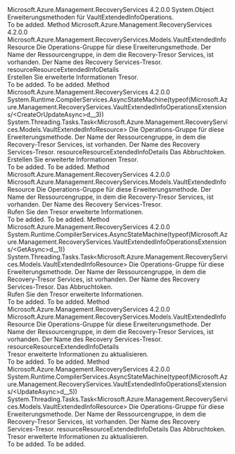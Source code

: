 <Type Name="VaultExtendedInfoOperationsExtensions" FullName="Microsoft.Azure.Management.RecoveryServices.VaultExtendedInfoOperationsExtensions">
  <TypeSignature Language="C#" Value="public static class VaultExtendedInfoOperationsExtensions" />
  <TypeSignature Language="ILAsm" Value=".class public auto ansi abstract sealed beforefieldinit VaultExtendedInfoOperationsExtensions extends System.Object" />
  <TypeSignature Language="DocId" Value="T:Microsoft.Azure.Management.RecoveryServices.VaultExtendedInfoOperationsExtensions" />
  <TypeSignature Language="VB.NET" Value="Public Module VaultExtendedInfoOperationsExtensions" />
  <TypeSignature Language="F#" Value="type VaultExtendedInfoOperationsExtensions = class" />
  <AssemblyInfo>
    <AssemblyName>Microsoft.Azure.Management.RecoveryServices</AssemblyName>
    <AssemblyVersion>4.2.0.0</AssemblyVersion>
  </AssemblyInfo>
  <Base>
    <BaseTypeName>System.Object</BaseTypeName>
  </Base>
  <Interfaces />
  <Docs>
    <summary>
            Erweiterungsmethoden für VaultExtendedInfoOperations.
            </summary>
    <remarks>To be added.</remarks>
  </Docs>
  <Members>
    <Member MemberName="CreateOrUpdate">
      <MemberSignature Language="C#" Value="public static Microsoft.Azure.Management.RecoveryServices.Models.VaultExtendedInfoResource CreateOrUpdate (this Microsoft.Azure.Management.RecoveryServices.IVaultExtendedInfoOperations operations, string resourceGroupName, string vaultName, Microsoft.Azure.Management.RecoveryServices.Models.VaultExtendedInfoResource resourceResourceExtendedInfoDetails);" />
      <MemberSignature Language="ILAsm" Value=".method public static hidebysig class Microsoft.Azure.Management.RecoveryServices.Models.VaultExtendedInfoResource CreateOrUpdate(class Microsoft.Azure.Management.RecoveryServices.IVaultExtendedInfoOperations operations, string resourceGroupName, string vaultName, class Microsoft.Azure.Management.RecoveryServices.Models.VaultExtendedInfoResource resourceResourceExtendedInfoDetails) cil managed" />
      <MemberSignature Language="DocId" Value="M:Microsoft.Azure.Management.RecoveryServices.VaultExtendedInfoOperationsExtensions.CreateOrUpdate(Microsoft.Azure.Management.RecoveryServices.IVaultExtendedInfoOperations,System.String,System.String,Microsoft.Azure.Management.RecoveryServices.Models.VaultExtendedInfoResource)" />
      <MemberSignature Language="VB.NET" Value="&lt;Extension()&gt;&#xA;Public Function CreateOrUpdate (operations As IVaultExtendedInfoOperations, resourceGroupName As String, vaultName As String, resourceResourceExtendedInfoDetails As VaultExtendedInfoResource) As VaultExtendedInfoResource" />
      <MemberSignature Language="F#" Value="static member CreateOrUpdate : Microsoft.Azure.Management.RecoveryServices.IVaultExtendedInfoOperations * string * string * Microsoft.Azure.Management.RecoveryServices.Models.VaultExtendedInfoResource -&gt; Microsoft.Azure.Management.RecoveryServices.Models.VaultExtendedInfoResource" Usage="Microsoft.Azure.Management.RecoveryServices.VaultExtendedInfoOperationsExtensions.CreateOrUpdate (operations, resourceGroupName, vaultName, resourceResourceExtendedInfoDetails)" />
      <MemberType>Method</MemberType>
      <AssemblyInfo>
        <AssemblyName>Microsoft.Azure.Management.RecoveryServices</AssemblyName>
        <AssemblyVersion>4.2.0.0</AssemblyVersion>
      </AssemblyInfo>
      <ReturnValue>
        <ReturnType>Microsoft.Azure.Management.RecoveryServices.Models.VaultExtendedInfoResource</ReturnType>
      </ReturnValue>
      <Parameters>
        <Parameter Name="operations" Type="Microsoft.Azure.Management.RecoveryServices.IVaultExtendedInfoOperations" RefType="this" />
        <Parameter Name="resourceGroupName" Type="System.String" />
        <Parameter Name="vaultName" Type="System.String" />
        <Parameter Name="resourceResourceExtendedInfoDetails" Type="Microsoft.Azure.Management.RecoveryServices.Models.VaultExtendedInfoResource" />
      </Parameters>
      <Docs>
        <param name="operations">
            Die Operations-Gruppe für diese Erweiterungsmethode.
            </param>
        <param name="resourceGroupName">
            Der Name der Ressourcengruppe, in dem die Recovery-Tresor Services, ist vorhanden.
            </param>
        <param name="vaultName">
            Der Name des Recovery Services-Tresor.
            </param>
        <param name="resourceResourceExtendedInfoDetails">
            resourceResourceExtendedInfoDetails
            </param>
        <summary>
            Erstellen Sie erweiterte Informationen Tresor.
            </summary>
        <returns>To be added.</returns>
        <remarks>To be added.</remarks>
      </Docs>
    </Member>
    <Member MemberName="CreateOrUpdateAsync">
      <MemberSignature Language="C#" Value="public static System.Threading.Tasks.Task&lt;Microsoft.Azure.Management.RecoveryServices.Models.VaultExtendedInfoResource&gt; CreateOrUpdateAsync (this Microsoft.Azure.Management.RecoveryServices.IVaultExtendedInfoOperations operations, string resourceGroupName, string vaultName, Microsoft.Azure.Management.RecoveryServices.Models.VaultExtendedInfoResource resourceResourceExtendedInfoDetails, System.Threading.CancellationToken cancellationToken = null);" />
      <MemberSignature Language="ILAsm" Value=".method public static hidebysig class System.Threading.Tasks.Task`1&lt;class Microsoft.Azure.Management.RecoveryServices.Models.VaultExtendedInfoResource&gt; CreateOrUpdateAsync(class Microsoft.Azure.Management.RecoveryServices.IVaultExtendedInfoOperations operations, string resourceGroupName, string vaultName, class Microsoft.Azure.Management.RecoveryServices.Models.VaultExtendedInfoResource resourceResourceExtendedInfoDetails, valuetype System.Threading.CancellationToken cancellationToken) cil managed" />
      <MemberSignature Language="DocId" Value="M:Microsoft.Azure.Management.RecoveryServices.VaultExtendedInfoOperationsExtensions.CreateOrUpdateAsync(Microsoft.Azure.Management.RecoveryServices.IVaultExtendedInfoOperations,System.String,System.String,Microsoft.Azure.Management.RecoveryServices.Models.VaultExtendedInfoResource,System.Threading.CancellationToken)" />
      <MemberSignature Language="F#" Value="static member CreateOrUpdateAsync : Microsoft.Azure.Management.RecoveryServices.IVaultExtendedInfoOperations * string * string * Microsoft.Azure.Management.RecoveryServices.Models.VaultExtendedInfoResource * System.Threading.CancellationToken -&gt; System.Threading.Tasks.Task&lt;Microsoft.Azure.Management.RecoveryServices.Models.VaultExtendedInfoResource&gt;" Usage="Microsoft.Azure.Management.RecoveryServices.VaultExtendedInfoOperationsExtensions.CreateOrUpdateAsync (operations, resourceGroupName, vaultName, resourceResourceExtendedInfoDetails, cancellationToken)" />
      <MemberType>Method</MemberType>
      <AssemblyInfo>
        <AssemblyName>Microsoft.Azure.Management.RecoveryServices</AssemblyName>
        <AssemblyVersion>4.2.0.0</AssemblyVersion>
      </AssemblyInfo>
      <Attributes>
        <Attribute>
          <AttributeName>System.Runtime.CompilerServices.AsyncStateMachine(typeof(Microsoft.Azure.Management.RecoveryServices.VaultExtendedInfoOperationsExtensions/&lt;CreateOrUpdateAsync&gt;d__3))</AttributeName>
        </Attribute>
      </Attributes>
      <ReturnValue>
        <ReturnType>System.Threading.Tasks.Task&lt;Microsoft.Azure.Management.RecoveryServices.Models.VaultExtendedInfoResource&gt;</ReturnType>
      </ReturnValue>
      <Parameters>
        <Parameter Name="operations" Type="Microsoft.Azure.Management.RecoveryServices.IVaultExtendedInfoOperations" RefType="this" />
        <Parameter Name="resourceGroupName" Type="System.String" />
        <Parameter Name="vaultName" Type="System.String" />
        <Parameter Name="resourceResourceExtendedInfoDetails" Type="Microsoft.Azure.Management.RecoveryServices.Models.VaultExtendedInfoResource" />
        <Parameter Name="cancellationToken" Type="System.Threading.CancellationToken" />
      </Parameters>
      <Docs>
        <param name="operations">
            Die Operations-Gruppe für diese Erweiterungsmethode.
            </param>
        <param name="resourceGroupName">
            Der Name der Ressourcengruppe, in dem die Recovery-Tresor Services, ist vorhanden.
            </param>
        <param name="vaultName">
            Der Name des Recovery Services-Tresor.
            </param>
        <param name="resourceResourceExtendedInfoDetails">
            resourceResourceExtendedInfoDetails
            </param>
        <param name="cancellationToken">
            Das Abbruchtoken.
            </param>
        <summary>
            Erstellen Sie erweiterte Informationen Tresor.
            </summary>
        <returns>To be added.</returns>
        <remarks>To be added.</remarks>
      </Docs>
    </Member>
    <Member MemberName="Get">
      <MemberSignature Language="C#" Value="public static Microsoft.Azure.Management.RecoveryServices.Models.VaultExtendedInfoResource Get (this Microsoft.Azure.Management.RecoveryServices.IVaultExtendedInfoOperations operations, string resourceGroupName, string vaultName);" />
      <MemberSignature Language="ILAsm" Value=".method public static hidebysig class Microsoft.Azure.Management.RecoveryServices.Models.VaultExtendedInfoResource Get(class Microsoft.Azure.Management.RecoveryServices.IVaultExtendedInfoOperations operations, string resourceGroupName, string vaultName) cil managed" />
      <MemberSignature Language="DocId" Value="M:Microsoft.Azure.Management.RecoveryServices.VaultExtendedInfoOperationsExtensions.Get(Microsoft.Azure.Management.RecoveryServices.IVaultExtendedInfoOperations,System.String,System.String)" />
      <MemberSignature Language="VB.NET" Value="&lt;Extension()&gt;&#xA;Public Function Get (operations As IVaultExtendedInfoOperations, resourceGroupName As String, vaultName As String) As VaultExtendedInfoResource" />
      <MemberSignature Language="F#" Value="static member Get : Microsoft.Azure.Management.RecoveryServices.IVaultExtendedInfoOperations * string * string -&gt; Microsoft.Azure.Management.RecoveryServices.Models.VaultExtendedInfoResource" Usage="Microsoft.Azure.Management.RecoveryServices.VaultExtendedInfoOperationsExtensions.Get (operations, resourceGroupName, vaultName)" />
      <MemberType>Method</MemberType>
      <AssemblyInfo>
        <AssemblyName>Microsoft.Azure.Management.RecoveryServices</AssemblyName>
        <AssemblyVersion>4.2.0.0</AssemblyVersion>
      </AssemblyInfo>
      <ReturnValue>
        <ReturnType>Microsoft.Azure.Management.RecoveryServices.Models.VaultExtendedInfoResource</ReturnType>
      </ReturnValue>
      <Parameters>
        <Parameter Name="operations" Type="Microsoft.Azure.Management.RecoveryServices.IVaultExtendedInfoOperations" RefType="this" />
        <Parameter Name="resourceGroupName" Type="System.String" />
        <Parameter Name="vaultName" Type="System.String" />
      </Parameters>
      <Docs>
        <param name="operations">
            Die Operations-Gruppe für diese Erweiterungsmethode.
            </param>
        <param name="resourceGroupName">
            Der Name der Ressourcengruppe, in dem die Recovery-Tresor Services, ist vorhanden.
            </param>
        <param name="vaultName">
            Der Name des Recovery Services-Tresor.
            </param>
        <summary>
            Rufen Sie den Tresor erweiterte Informationen.
            </summary>
        <returns>To be added.</returns>
        <remarks>To be added.</remarks>
      </Docs>
    </Member>
    <Member MemberName="GetAsync">
      <MemberSignature Language="C#" Value="public static System.Threading.Tasks.Task&lt;Microsoft.Azure.Management.RecoveryServices.Models.VaultExtendedInfoResource&gt; GetAsync (this Microsoft.Azure.Management.RecoveryServices.IVaultExtendedInfoOperations operations, string resourceGroupName, string vaultName, System.Threading.CancellationToken cancellationToken = null);" />
      <MemberSignature Language="ILAsm" Value=".method public static hidebysig class System.Threading.Tasks.Task`1&lt;class Microsoft.Azure.Management.RecoveryServices.Models.VaultExtendedInfoResource&gt; GetAsync(class Microsoft.Azure.Management.RecoveryServices.IVaultExtendedInfoOperations operations, string resourceGroupName, string vaultName, valuetype System.Threading.CancellationToken cancellationToken) cil managed" />
      <MemberSignature Language="DocId" Value="M:Microsoft.Azure.Management.RecoveryServices.VaultExtendedInfoOperationsExtensions.GetAsync(Microsoft.Azure.Management.RecoveryServices.IVaultExtendedInfoOperations,System.String,System.String,System.Threading.CancellationToken)" />
      <MemberSignature Language="F#" Value="static member GetAsync : Microsoft.Azure.Management.RecoveryServices.IVaultExtendedInfoOperations * string * string * System.Threading.CancellationToken -&gt; System.Threading.Tasks.Task&lt;Microsoft.Azure.Management.RecoveryServices.Models.VaultExtendedInfoResource&gt;" Usage="Microsoft.Azure.Management.RecoveryServices.VaultExtendedInfoOperationsExtensions.GetAsync (operations, resourceGroupName, vaultName, cancellationToken)" />
      <MemberType>Method</MemberType>
      <AssemblyInfo>
        <AssemblyName>Microsoft.Azure.Management.RecoveryServices</AssemblyName>
        <AssemblyVersion>4.2.0.0</AssemblyVersion>
      </AssemblyInfo>
      <Attributes>
        <Attribute>
          <AttributeName>System.Runtime.CompilerServices.AsyncStateMachine(typeof(Microsoft.Azure.Management.RecoveryServices.VaultExtendedInfoOperationsExtensions/&lt;GetAsync&gt;d__1))</AttributeName>
        </Attribute>
      </Attributes>
      <ReturnValue>
        <ReturnType>System.Threading.Tasks.Task&lt;Microsoft.Azure.Management.RecoveryServices.Models.VaultExtendedInfoResource&gt;</ReturnType>
      </ReturnValue>
      <Parameters>
        <Parameter Name="operations" Type="Microsoft.Azure.Management.RecoveryServices.IVaultExtendedInfoOperations" RefType="this" />
        <Parameter Name="resourceGroupName" Type="System.String" />
        <Parameter Name="vaultName" Type="System.String" />
        <Parameter Name="cancellationToken" Type="System.Threading.CancellationToken" />
      </Parameters>
      <Docs>
        <param name="operations">
            Die Operations-Gruppe für diese Erweiterungsmethode.
            </param>
        <param name="resourceGroupName">
            Der Name der Ressourcengruppe, in dem die Recovery-Tresor Services, ist vorhanden.
            </param>
        <param name="vaultName">
            Der Name des Recovery Services-Tresor.
            </param>
        <param name="cancellationToken">
            Das Abbruchtoken.
            </param>
        <summary>
            Rufen Sie den Tresor erweiterte Informationen.
            </summary>
        <returns>To be added.</returns>
        <remarks>To be added.</remarks>
      </Docs>
    </Member>
    <Member MemberName="Update">
      <MemberSignature Language="C#" Value="public static Microsoft.Azure.Management.RecoveryServices.Models.VaultExtendedInfoResource Update (this Microsoft.Azure.Management.RecoveryServices.IVaultExtendedInfoOperations operations, string resourceGroupName, string vaultName, Microsoft.Azure.Management.RecoveryServices.Models.VaultExtendedInfoResource resourceResourceExtendedInfoDetails);" />
      <MemberSignature Language="ILAsm" Value=".method public static hidebysig class Microsoft.Azure.Management.RecoveryServices.Models.VaultExtendedInfoResource Update(class Microsoft.Azure.Management.RecoveryServices.IVaultExtendedInfoOperations operations, string resourceGroupName, string vaultName, class Microsoft.Azure.Management.RecoveryServices.Models.VaultExtendedInfoResource resourceResourceExtendedInfoDetails) cil managed" />
      <MemberSignature Language="DocId" Value="M:Microsoft.Azure.Management.RecoveryServices.VaultExtendedInfoOperationsExtensions.Update(Microsoft.Azure.Management.RecoveryServices.IVaultExtendedInfoOperations,System.String,System.String,Microsoft.Azure.Management.RecoveryServices.Models.VaultExtendedInfoResource)" />
      <MemberSignature Language="VB.NET" Value="&lt;Extension()&gt;&#xA;Public Function Update (operations As IVaultExtendedInfoOperations, resourceGroupName As String, vaultName As String, resourceResourceExtendedInfoDetails As VaultExtendedInfoResource) As VaultExtendedInfoResource" />
      <MemberSignature Language="F#" Value="static member Update : Microsoft.Azure.Management.RecoveryServices.IVaultExtendedInfoOperations * string * string * Microsoft.Azure.Management.RecoveryServices.Models.VaultExtendedInfoResource -&gt; Microsoft.Azure.Management.RecoveryServices.Models.VaultExtendedInfoResource" Usage="Microsoft.Azure.Management.RecoveryServices.VaultExtendedInfoOperationsExtensions.Update (operations, resourceGroupName, vaultName, resourceResourceExtendedInfoDetails)" />
      <MemberType>Method</MemberType>
      <AssemblyInfo>
        <AssemblyName>Microsoft.Azure.Management.RecoveryServices</AssemblyName>
        <AssemblyVersion>4.2.0.0</AssemblyVersion>
      </AssemblyInfo>
      <ReturnValue>
        <ReturnType>Microsoft.Azure.Management.RecoveryServices.Models.VaultExtendedInfoResource</ReturnType>
      </ReturnValue>
      <Parameters>
        <Parameter Name="operations" Type="Microsoft.Azure.Management.RecoveryServices.IVaultExtendedInfoOperations" RefType="this" />
        <Parameter Name="resourceGroupName" Type="System.String" />
        <Parameter Name="vaultName" Type="System.String" />
        <Parameter Name="resourceResourceExtendedInfoDetails" Type="Microsoft.Azure.Management.RecoveryServices.Models.VaultExtendedInfoResource" />
      </Parameters>
      <Docs>
        <param name="operations">
            Die Operations-Gruppe für diese Erweiterungsmethode.
            </param>
        <param name="resourceGroupName">
            Der Name der Ressourcengruppe, in dem die Recovery-Tresor Services, ist vorhanden.
            </param>
        <param name="vaultName">
            Der Name des Recovery Services-Tresor.
            </param>
        <param name="resourceResourceExtendedInfoDetails">
            resourceResourceExtendedInfoDetails
            </param>
        <summary>
            Tresor erweiterte Informationen zu aktualisieren.
            </summary>
        <returns>To be added.</returns>
        <remarks>To be added.</remarks>
      </Docs>
    </Member>
    <Member MemberName="UpdateAsync">
      <MemberSignature Language="C#" Value="public static System.Threading.Tasks.Task&lt;Microsoft.Azure.Management.RecoveryServices.Models.VaultExtendedInfoResource&gt; UpdateAsync (this Microsoft.Azure.Management.RecoveryServices.IVaultExtendedInfoOperations operations, string resourceGroupName, string vaultName, Microsoft.Azure.Management.RecoveryServices.Models.VaultExtendedInfoResource resourceResourceExtendedInfoDetails, System.Threading.CancellationToken cancellationToken = null);" />
      <MemberSignature Language="ILAsm" Value=".method public static hidebysig class System.Threading.Tasks.Task`1&lt;class Microsoft.Azure.Management.RecoveryServices.Models.VaultExtendedInfoResource&gt; UpdateAsync(class Microsoft.Azure.Management.RecoveryServices.IVaultExtendedInfoOperations operations, string resourceGroupName, string vaultName, class Microsoft.Azure.Management.RecoveryServices.Models.VaultExtendedInfoResource resourceResourceExtendedInfoDetails, valuetype System.Threading.CancellationToken cancellationToken) cil managed" />
      <MemberSignature Language="DocId" Value="M:Microsoft.Azure.Management.RecoveryServices.VaultExtendedInfoOperationsExtensions.UpdateAsync(Microsoft.Azure.Management.RecoveryServices.IVaultExtendedInfoOperations,System.String,System.String,Microsoft.Azure.Management.RecoveryServices.Models.VaultExtendedInfoResource,System.Threading.CancellationToken)" />
      <MemberSignature Language="F#" Value="static member UpdateAsync : Microsoft.Azure.Management.RecoveryServices.IVaultExtendedInfoOperations * string * string * Microsoft.Azure.Management.RecoveryServices.Models.VaultExtendedInfoResource * System.Threading.CancellationToken -&gt; System.Threading.Tasks.Task&lt;Microsoft.Azure.Management.RecoveryServices.Models.VaultExtendedInfoResource&gt;" Usage="Microsoft.Azure.Management.RecoveryServices.VaultExtendedInfoOperationsExtensions.UpdateAsync (operations, resourceGroupName, vaultName, resourceResourceExtendedInfoDetails, cancellationToken)" />
      <MemberType>Method</MemberType>
      <AssemblyInfo>
        <AssemblyName>Microsoft.Azure.Management.RecoveryServices</AssemblyName>
        <AssemblyVersion>4.2.0.0</AssemblyVersion>
      </AssemblyInfo>
      <Attributes>
        <Attribute>
          <AttributeName>System.Runtime.CompilerServices.AsyncStateMachine(typeof(Microsoft.Azure.Management.RecoveryServices.VaultExtendedInfoOperationsExtensions/&lt;UpdateAsync&gt;d__5))</AttributeName>
        </Attribute>
      </Attributes>
      <ReturnValue>
        <ReturnType>System.Threading.Tasks.Task&lt;Microsoft.Azure.Management.RecoveryServices.Models.VaultExtendedInfoResource&gt;</ReturnType>
      </ReturnValue>
      <Parameters>
        <Parameter Name="operations" Type="Microsoft.Azure.Management.RecoveryServices.IVaultExtendedInfoOperations" RefType="this" />
        <Parameter Name="resourceGroupName" Type="System.String" />
        <Parameter Name="vaultName" Type="System.String" />
        <Parameter Name="resourceResourceExtendedInfoDetails" Type="Microsoft.Azure.Management.RecoveryServices.Models.VaultExtendedInfoResource" />
        <Parameter Name="cancellationToken" Type="System.Threading.CancellationToken" />
      </Parameters>
      <Docs>
        <param name="operations">
            Die Operations-Gruppe für diese Erweiterungsmethode.
            </param>
        <param name="resourceGroupName">
            Der Name der Ressourcengruppe, in dem die Recovery-Tresor Services, ist vorhanden.
            </param>
        <param name="vaultName">
            Der Name des Recovery Services-Tresor.
            </param>
        <param name="resourceResourceExtendedInfoDetails">
            resourceResourceExtendedInfoDetails
            </param>
        <param name="cancellationToken">
            Das Abbruchtoken.
            </param>
        <summary>
            Tresor erweiterte Informationen zu aktualisieren.
            </summary>
        <returns>To be added.</returns>
        <remarks>To be added.</remarks>
      </Docs>
    </Member>
  </Members>
</Type>